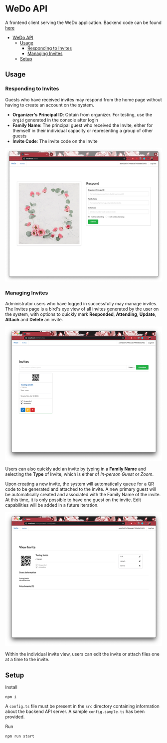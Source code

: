 # WeDo API

A frontend client serving the WeDo application. Backend code can be found [here](https://github.com/njyjn/wedo-api-sls)

- [WeDo API](#wedo-api)
  - [Usage](#usage)
    - [Responding to Invites](#responding-to-invites)
    - [Managing Invites](#managing-invites)
  - [Setup](#setup)

## Usage

### Responding to Invites

Guests who have received invites may respond from the home page without having to create an account on the system.

- **Organizer's Principal ID**: Obtain from organizer. For testing, use the `OrgId` generated in the console after login
- **Family Name**: The principal guest who received the Invite, either for themself in their individual capacity or representing a group of other guests
- **Invite Code**: The invite code on the Invite

![Home page](/images/home_page.png)

### Managing Invites

Administrator users who have logged in successfully may manage invites. The Invites page is a bird's eye view of all invites generated by the user on the system, with options to quickly mark **Responded**, **Attending**, **Update**, **Attach** and **Delete** an invite.

![Invites view](/images/invites.png)

Users can also quickly add an invite by typing in a **Family Name** and selecting the **Type** of Invite, which is either of *In-person Guest* or *Zoom*.

Upon creating a new invite, the system will automatically queue for a QR code to be generated and attached to the invite. A new primary guest will be automatically created and associated with the Family Name of the invite. At this time, it is only possible to have one guest on the invite. Edit capabilities will be added in a future iteration.

![Invite view](/images/invite.png)

Within the individual invite view, users can edit the invite or attach files one at a time to the invite.

## Setup

Install
```shell
npm i
```

A `config.ts` file must be present in the `src` directory containing information about the backend API server. A sample `config.sample.ts` has been provided.

Run
```shell
npm run start
```
